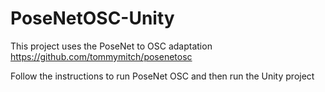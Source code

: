 # PoseNetOSC-Unity
This project uses the PoseNet to OSC adaptation 
https://github.com/tommymitch/posenetosc 

Follow the instructions to run PoseNet OSC and then run the Unity project
